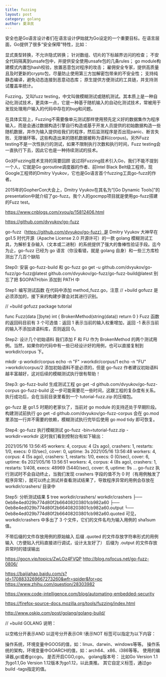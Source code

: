 ```yaml
---
title: fuzzing
layout: post
category: golang
author: 夏泽民
---
```

安全也是Go语言设计者们在语言设计伊始就为Go设定的一个重要目标。在语言层面，Go提供了很多“安全保障”特性，比如：

显式类型转换，不允许隐式转换；
针对数组、切片的下标越界访问的检查；
不安全代码隔离到unsafe包中，并提供安全使用unsafe包的几条rules；
go module构建模式内置包hash校验，放置恶意包对程序的攻击；
雇佣安全专家，提供高质量且及时更新的crypto包，尽量防止使用第三方加解密包带来的不安全性；
支持纯静态编译，避免动态连接到恶意动态库；
原生提供方便测试的工具链，并支持测试覆盖率统计。

Fuzzing，又叫fuzz testing，中文叫做模糊测试或随机测试。其本质上是一种自动化测试技术，更具体一点，它是一种基于随机输入的自动化测试技术，常被用于发现处理用户输入的代码中存在的bug和问题。

在具体实现上，Fuzzing不需要像单元测试那样使用预先定义好的数据集作为程序输入，而是会通过数据构造引擎自行构造或基于开发人员提供的初始数据构造一些随机数据，并作为输入提供给我们的程序，然后监测程序是否出现panic、断言失败、无限循环等。这些构造出来的随机数据被称为语料(corpus)。另外Fuzz testing不是一次性执行的测试，如果不限制执行次数和执行时间，Fuzz testing会一直执行下去，因此它也是一种持续测试的技术。

Go对Fuzzing技术支持的简要回顾
说过将Fuzzing技术引入Go，我们不能不提到一个人，它就是Go goroutine调度器的作者、前Intel Black Belt级工程师，现Google工程师的Dmitry Vyukov，它也是Go语言首个fuzzing工具go-fuzz的作者。

2015年的GopherCon大会上，Dmitry Vyukov在其名为“[Go Dynamic Tools]”的presentation中就介绍了go-fuzz。我个人的gocmpp项目就是使用go-fuzz搭建的Fuzz test。
<!-- more -->
https://www.cnblogs.com/xyou/p/15812406.html

https://github.com/dvyukov/go-fuzz

go-fuzz（https://github.com/dvyukov/go-fuzz）是 Dmitry Vyukov 大神早在 go1.5 时代开源（Apache License 2.0 开源许可）的一款 golang 模糊测试工具，为解析复杂输入（文本或二进制）的系统提供了强大的鲁棒性验证手段。迄今为止，go-fuzz 已经为 go 语言（你没看错，就是 golang 自身）和一些三方库检测出了几百个缺陷

Step0: 安装 go-fuzz-build 和 go-fuzz
go get -u github.com/dvyukov/go-fuzz/go-fuzz@latest github.com/dvyukov/go-fuzz/go-fuzz-build@latest
别忘了把 $GOPATH/bin 添加到 PATH 中

Step1: 编写测试函数
在代码中添加 method_fuzz.go，注意 // +build gofuzz 是必须添加的，接下来的构建步骤会对其进行识别。

// +build gofuzz
package tutorial

func Fuzz(data []byte) int {
  BrokenMethod(string(data))
  return 0
}
Fuzz 函数的返回码目前有 3 个可选值：返回 1 表示当前的输入权重增加，返回 -1 表示当前的输入不添加进语料库，否则返回 0。

Step2: 设计几个初始语料
我们添加 F 和 FU 作为 BrokenMethod 的两个测试用例。当然，如果你的代码中有一些已经设计好的用例，也可以直接复制到 workdir/corpus 下。

mkdir -p workdir/corpus
echo -n "F"  >workdir/corpus/1
echo -n "FU" >workdir/corpus/2
添加初始语料不是必须的，但是 go-fuzz 作者建议初始语料越丰富越好，这对后续的模糊测试执行很有帮助！

Step3: go-fuzz-build 生成测试工程
go get -d github.com/dvyukov/go-fuzz-corpus
go-fuzz-build
这一步可能需要花一些时间，这跟工程的复杂度有关系。执行成功后，会在当前目录里看到一个 tutorial-fuzz.zip 的压缩包。

go-fuzz 是 go1.5 时期的老家伙了，当前对 go module 的支持还处于早期阶段。构建测试前执行 go get -d github.com/dvyukov/go-fuzz-corpus 会在 go.mod 里添加一行并不需要的依赖，模糊测试执行完毕后使用 go mod tidy 即可恢复。

Step4: go-fuzz 执行模糊测试
go-fuzz -bin=tutorial-fuzz.zip -workdir=workdir
这时我们看到控制台有如下输出：

2021/05/16 13:56:45 workers: 4, corpus: 4 (2s ago), crashers: 1, restarts: 1/0, execs: 0 (0/sec), cover: 0, uptime: 3s
2021/05/16 13:56:48 workers: 4, corpus: 4 (5s ago), crashers: 1, restarts: 1/0, execs: 0 (0/sec), cover: 6, uptime: 6s
2021/05/16 13:56:51 workers: 4, corpus: 4 (8s ago), crashers: 1, restarts: 1/408, execs: 48969 (5440/sec), cover: 6, uptime: 9s
...
go-fuzz 执行测试时不会自动终止，当我们发现 crashers 字段的值不为 0 时（有用例触发了程序异常），就可以终止测试并查看测试结果了，导致程序异常的用例会存放在 workdir/crashers/ 目录中

Step5: 分析测试结果
$ tree workdir/crashers/
workdir/crashers
├── 0eb8e4ed029b774d80f2b66408203801cb982a60
├── 0eb8e4ed029b774d80f2b66408203801cb982a60.output
└── 0eb8e4ed029b774d80f2b66408203801cb982a60.quoted
可见，workdir/crashers 中多出了 3 个文件，它们的文件名均为输入用例的 sha1sum 值。

不带后缀的文件存放用例的原始输入
后缀 .quoted 的文件存放字符串形式的用例输入（方便贴入代码直接进行调试，设计太友好了）
后缀为 .output 的文件存放异常时的错误输出

https://gocn.vip/topics/ZwLOz4FVQP
http://blog.nsfocus.net/go-fuzz-0806/

https://baijiahao.baidu.com/s?id=1708833269667273260&wfr=spider&for=pc
https://www.zhihu.com/question/28303982

https://www.code-intelligence.com/blog/automating-embedded-security

https://firefox-source-docs.mozilla.org/tools/fuzzing/index.html

http://www.oskip.com/post/golang/golang-build/

// +build <tags>
GOLANG
<tags>说明：

以空格分开表示AND
以逗号分开表示OR
!表示NOT
标签可以指定为以下内容：

操作系统，环境变量中GOOS的值，如：linux、darwin、windows等等。
操作系统的架构，环境变量中GOARCH的值，如：arch64、x86、i386等等。
使用的编译器,gc或者gccgo。
是否开启CGO,cgo。
golang版本号： 比如Go Version 1.1为go1.1,Go Version 1.12版本为go1.12，以此类推。
其它自定义标签，通过go build -tags指定的值。

